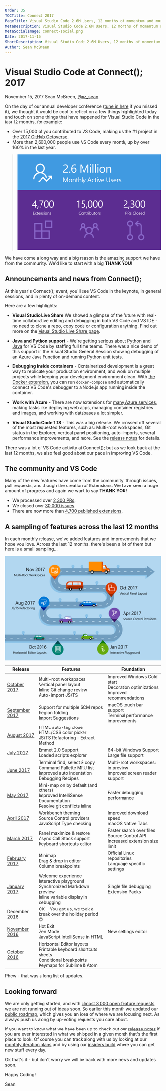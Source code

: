 ```yaml
---
Order: 35
TOCTitle: Connect 2017
PageTitle: Visual Studio Code 2.6M Users, 12 months of momentum and more to come.
MetaDescription: Visual Studio Code 2.6M Users, 12 months of momentum and more to come.
MetaSocialImage: connect-social.png
Date: 2017-11-15
ShortDescription: Visual Studio Code 2.6M Users, 12 months of momentum and more to come. A summary of news from Connect(); 2017
Author: Sean McBreen
---
```

# Visual Studio Code at Connect(); 2017

November 15, 2017 Sean McBreen, [@nz_sean](https://twitter.com/nz_sean)

On the day of our annual developer conference ([tune in here](https://www.microsoft.com/en-us/connectevent) if you missed it), we thought it would be cool to reflect on a few things highlighted today and touch on some things that have happened for Visual Studio Code in the last 12 months, for example:

* Over 15,000 of you contributed to VS Code, making us the #1 project in the [2017 GitHub Octoverse](https://octoverse.github.com/).
* More than 2,600,000 people use VS Code every month, up by over 160% in the last year.

>![1.0 image](metrics.svg)

We have come a long way and a big reason is the amazing support we have from the community. We'd like to start with a big **THANK YOU!**

## Announcements and news from Connect();

At this year's Connect(); event, you'll see VS Code in the keynote, in general sessions, and in plenty of on-demand content.

Here are a few highlights:

* **Visual Studio Live Share** We showed a glimpse of the future with real-time collaborative editing and debugging in both VS Code and VS IDE - no need to clone a repo, copy code or configuration anything. Find out more on the [Visual Studio Live Share page](/visual-studio-live-share).

* **Java and Python support** - We're getting serious about [Python](/docs/languages/python) and [Java](/docs/languages/java) for VS Code by staffing full time teams.  There was a nice demo of this support in the Visual Studio General Session showing debugging of an Azure Java Function and running Python unit tests.

* **Debugging inside containers** - Containerized development is a great way to replicate your production environment, and work on multiple projects while keeping your development environment clean. With [the Docker extension](https://marketplace.visualstudio.com/items?itemName=PeterJausovec.vscode-docker), you can run `docker-compose` and automatically connect VS Code's debugger to a Node.js app running inside the container.

* **Work with Azure** - There are now extensions for [many Azure services](https://marketplace.visualstudio.com/search?target=VSCode&category=Azure&sortBy=Downloads), making tasks like deploying web apps, managing container registries and images, and working with databases a lot simpler.

* **Visual Studio Code 1.18** - This was a big release. We crossed off several of the most requested features, such as: Multi-root workspaces, Git status in the Explorer, vertical panel positioning, auto-imports, several performance improvements, and more. See the [release notes](https://code.visualstudio.com/updates/v1_18) for details.

There was a lot of VS Code activity at Connect(); but as we look back at the last 12 months, we also feel good about our pace in improving VS Code.

## The community and VS Code

Many of the new features have come from the community; through issues, pull requests, and though the creation of Extensions. We have seen a huge amount of progress and again we want to say **THANK YOU!**

* We processed over [2,300 PRs](https://github.com/Microsoft/vscode/pulls?q=is%3Apr+is%3Aclosed).
* We closed over [30,000 issues](https://github.com/Microsoft/vscode/issues?q=is%3Aissue+is%3Aclosed).
* There are now more than [4,700 published extensions](https://marketplace.visualstudio.com/search?target=VSCode&category=All%20categories&sortBy=Downloads).

## A sampling of features across the last 12 months

In each monthly release, we've added features and improvements that we hope you love. Across the last 12 months, there's been a lot of them but here is a small sampling...

![Roadmap](roadmap.svg)

Release|Features|Foundation
-------|----------|---------
[October 2017](/updates/v1_18) |    Multi-root workspaces <BR> Vertical panel layout <BR> Inline Git change review <BR> Auto-import JS/TS | Improved Windows Cold start<BR>Decoration optimizations<BR>Improved recommendations
[September 2017](/updates/v1_) |    Support for multiple SCM repos <BR> Region folding <BR> Import Suggestions| macOS touch bar support<BR>Terminal performance improvements
[August 2017](/updates/v1_17) | HTML auto-tag close <BR> HTML/CSS color picker <BR> JS/TS Refactoring – Extract Method
[July 2017](/updates/v1_16) |   Emmet 2.0 Support<BR>Loaded scripts explorer | 64-bit Windows Support <BR>Large file support
[June 2017](/updates/v1_15) |   Terminal find, select & copy<BR>Command Pallette MRU list <BR> Improved auto indentation <BR> Debugging Recipes <BR> | Multi-root workspaces: in preview <BR> Improved screen reader support
[May 2017](/updates/v1_13) |    Mini-map on by default (and others) <BR> Improved IntelliSense Documentation <BR> Resolve git conflicts inline|Faster debugging performance
[April 2017](/updates/v1_12) |  Workbench theming <BR> Source Control providers <BR> JavaScript Type checking | Improved download speed<BR> macOS Native Tabs
[March 2017](/updates/v1_11) |  Panel maximize & restore <BR> Async Call Stack support<BR>Keyboard shortcuts editor | Faster search over files<BR> Source Control API<BR>Increased extension size limit
[February 2017](/updates/v1_10) |   Minimap <BR> Drag & drop in editor <BR> Column breakpoints|Official Linux repositories<BR>Language specific settings
[January 2017](/updates/v1_9) | Welcome experience <BR> Interactive playground <BR> Synchronized Markdown preview <BR> Inline variable display in debugging| Single file debugging<BR>Extension Packs
December 2016 | OK - You got us, we took a break over the holiday period 😊
[November 2016](/updates/v1_8) |    Hot Exit <BR> Zen Mode <BR> JavaScript IntelliSense in HTML| New settings editor
[October 2016](/updates/v1_7) | Horizontal Editor layouts <BR> Printable keyboard shortcuts sheets <BR> Conditional breakpoints <BR> Keymaps for Sublime & Atom|

Phew - that was a long list of updates.

## Looking forward
We are only getting started, and with [almost 3,000 open feature requests](https://github.com/Microsoft/vscode/issues?q=is%3Aopen+is%3Aissue+label%3Afeature-request+sort%3Areactions-%2B1-desc) we are not running out of ideas soon.  So earlier this month we updated our [public roadmap](https://github.com/Microsoft/vscode/wiki/Roadmap), which gives you an idea of where we are focusing next.  As always push us along by up-voting requests you care about.

If you want to know what we have been up to check out our [release notes](https://code.visualstudio.com/updates) if you are ever interested in what we shipped in a given month that's the first place to look.  Of course you can track along with us by looking at our [monthly iteration plans](https://github.com/Microsoft/vscode/wiki/Iteration-Plans) and by using our [insiders build](https://code.visualstudio.com/insiders/) where you can get new stuff every day.

Ok that's it - but don't worry we will be back with more news and updates soon.

Happy Coding!

Sean
